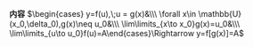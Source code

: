 **内容**
$\begin{cases}
y=f(u),\;u = g(x)&\\\ 
\forall x\in \mathbb{U}(x_0,\delta_0),g(x)\neq u_0&\\\
\lim\limits_{x\to x_0}g(x)=u_0&\\\
\lim\limits_{u\to u_0}f(u)=A\end{cases}\Rightarrow y=f[g(x)]=A$
